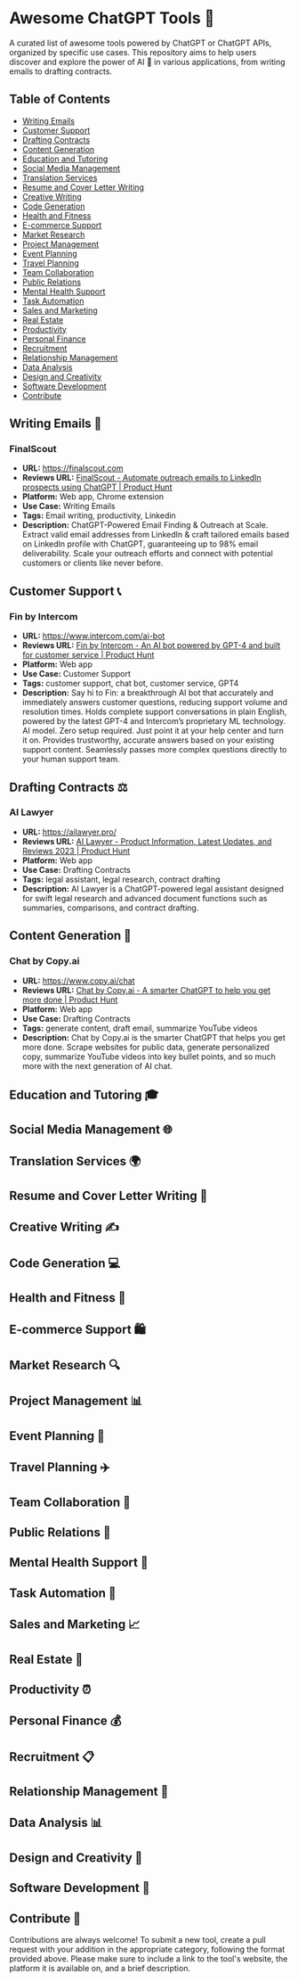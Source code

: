 # Awesome ChatGPT Tools 🚀

A curated list of awesome tools powered by ChatGPT or ChatGPT APIs, organized by specific use cases. This repository aims to help users discover and explore the power of AI 🤖 in various applications, from writing emails to drafting contracts.

## Table of Contents

- [Writing Emails](#writing-emails)
- [Customer Support](#customer-support)
- [Drafting Contracts](#drafting-contracts)
- [Content Generation](#content-generation)
- [Education and Tutoring](#education-and-tutoring)
- [Social Media Management](#social-media-management)
- [Translation Services](#translation-services)
- [Resume and Cover Letter Writing](#resume-and-cover-letter-writing)
- [Creative Writing](#creative-writing)
- [Code Generation](#code-generation)
- [Health and Fitness](#health-and-fitness)
- [E-commerce Support](#e-commerce-support)
- [Market Research](#market-research)
- [Project Management](#project-management)
- [Event Planning](#event-planning)
- [Travel Planning](#travel-planning)
- [Team Collaboration](#team-collaboration)
- [Public Relations](#public-relations)
- [Mental Health Support](#mental-health-support)
- [Task Automation](#task-automation)
- [Sales and Marketing](#sales-and-marketing)
- [Real Estate](#real-estate)
- [Productivity](#productivity)
- [Personal Finance](#personal-finance)
- [Recruitment](#recruitment)
- [Relationship Management](#relationship-management)
- [Data Analysis](#data-analysis)
- [Design and Creativity](#design-and-creativity)
- [Software Development](#software-development)
- [Contribute](#contribute)

## Writing Emails 📧

### FinalScout

- **URL:** https://finalscout.com
- **Reviews URL:** [FinalScout - Automate outreach emails to LinkedIn prospects using ChatGPT | Product Hunt](https://www.producthunt.com/posts/finalscout-2)
- **Platform:** Web app, Chrome extension
- **Use Case:** Writing Emails
- **Tags:** Email writing, productivity, Linkedin
- **Description:** ChatGPT-Powered Email Finding & Outreach at Scale. Extract valid email addresses from LinkedIn & craft tailored emails based on LinkedIn profile with ChatGPT, guaranteeing up to 98% email deliverability. Scale your outreach efforts and connect with potential customers or clients like never before.

## Customer Support 📞

### Fin by Intercom

- **URL:** https://www.intercom.com/ai-bot
- **Reviews URL:** [Fin by Intercom - An AI bot powered by GPT-4 and built for customer service | Product Hunt](https://www.producthunt.com/posts/fin-by-intercom)
- **Platform:** Web app
- **Use Case:** Customer Support
- **Tags:** customer support, chat bot, customer service, GPT4
- **Description:** Say hi to Fin: a breakthrough AI bot that accurately and immediately answers customer questions, reducing support volume and resolution times. Holds complete support conversations in plain English, powered by the latest GPT-4 and Intercom’s proprietary ML technology. AI model. Zero setup required. Just point it at your help center and turn it on. Provides trustworthy, accurate answers based on your existing support content. Seamlessly passes more complex questions directly to your human support team.

## Drafting Contracts ⚖️

### AI Lawyer

- **URL:** https://ailawyer.pro/
- **Reviews URL:** [AI Lawyer - Product Information, Latest Updates, and Reviews 2023 | Product Hunt](https://www.producthunt.com/products/ai-lawyer)
- **Platform:** Web app
- **Use Case:** Drafting Contracts
- **Tags:** legal assistant, legal research, contract drafting
- **Description:** AI Lawyer is a ChatGPT-powered legal assistant designed for swift legal research and advanced document functions such as summaries, comparisons, and contract drafting.

## Content Generation 📝

### Chat by Copy.ai

- **URL:** https://www.copy.ai/chat
- **Reviews URL:** [Chat by Copy.ai - A smarter ChatGPT to help you get more done | Product Hunt](https://www.producthunt.com/posts/chat-by-copy-ai)
- **Platform:** Web app
- **Use Case:** Drafting Contracts
- **Tags:** generate content, draft email, summarize YouTube videos
- **Description:** Chat by Copy.ai is the smarter ChatGPT that helps you get more done. Scrape websites for public data, generate personalized copy, summarize YouTube videos into key bullet points, and so much more with the next generation of AI chat.

## Education and Tutoring 🎓

## Social Media Management 🌐

## Translation Services 🌍

## Resume and Cover Letter Writing 📄

## Creative Writing ✍️

## Code Generation 💻

## Health and Fitness 💪

## E-commerce Support 🛍️

## Market Research 🔍

## Project Management 📊

## Event Planning 📆

## Travel Planning ✈️

## Team Collaboration 🤝

## Public Relations 📣

## Mental Health Support 🧠

## Task Automation 🤖

## Sales and Marketing 📈

## Real Estate 🏡

## Productivity ⏰

## Personal Finance 💰

## Recruitment 📋

## Relationship Management 💼

## Data Analysis 📊

## Design and Creativity 🎨

## Software Development 💾

## Contribute 🤝

Contributions are always welcome! To submit a new tool, create a pull request with your addition in the appropriate category, following the format provided above. Please make sure to include a link to the tool's website, the platform it is available on, and a brief description.
